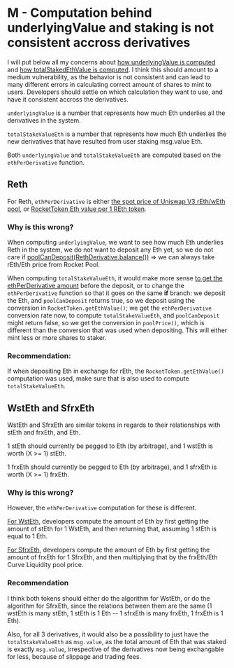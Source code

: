 # M - Computation behind underlyingValue and staking is not consistent accross derivatives

I will put below all my concerns about [how underlyingValue is computed](https://github.com/code-423n4/2023-03-asymmetry/blob/main/contracts/SafEth/SafEth.sol#L72) and [how totalStakedEthValue is computed](https://github.com/code-423n4/2023-03-asymmetry/blob/main/contracts/SafEth/SafEth.sol#L95). I think this should amount to a medium vulnerability, as the behavior is not consistent and can lead to many different errors in calculating correct amount of shares to mint to users. Developers should settle on which calculation they want to use, and have it consistent accross the derivatives.

```underlyingValue``` is a number that represents how much Eth underlies all the derivatives in the system. 

```totalStakeValueEth``` is a number that represents how much Eth underlies the new derivatives that have resulted from user staking msg.value Eth.

Both ```underlyingValue``` and ```totalStakeValueEth``` are computed based on the ```ethPerDerivative``` function.

## Reth
For Reth, ```ethPerDerivative``` is either [the spot price of Uniswap V3 rEth/wEth pool](https://github.com/code-423n4/2023-03-asymmetry/blob/main/contracts/SafEth/derivatives/Reth.sol#L215), or [RocketToken Eth value per 1 REth token](https://github.com/code-423n4/2023-03-asymmetry/blob/main/contracts/SafEth/derivatives/Reth.sol#L214). 

### Why is this wrong?
When computing ```underlyingValue```, we want to see how much Eth underlies Reth in the system, we do not want to deposit any Eth yet, so we do not care if [poolCanDeposit(RethDerivative.balance())](https://github.com/code-423n4/2023-03-asymmetry/blob/main/contracts/SafEth/derivatives/Reth.sol#L212) => we can always take rEth/Eth price from Rocket Pool.

When computing ```totalStakeValueEth```, it would make more sense [to get the ethPerDerivative amount](https://github.com/code-423n4/2023-03-asymmetry/blob/main/contracts/SafEth/SafEth.sol#L92) before the deposit, or to change the ```ethPerDerivative``` function so that it goes on the same **if** branch: we deposit the Eth, and ```poolCanDeposit``` returns true, so we deposit using the conversion in ```RocketToken.getEthValue()```; we get the ```ethPerDerivative``` conversion rate now, to compute ```totalStakeValueEth```, and ```poolCanDeposit``` might return false, so we get the conversion in ```poolPrice()```, which is different than the conversion that was used when depositing. This will either mint less or more shares to staker.

### Recommendation:
If when depositing Eth in exchange for rEth, the ```RocketToken.getEthValue()``` computation was used, make sure that is also used to compute ```totalStakeValueEth```.

## WstEth and SfrxEth

WstEth and SfrxEth are similar tokens in regards to their relationships with stEth and frxEth, and Eth. 

1 stEth should currently be pegged to Eth (by arbitrage), and 1 wstEth is worth (X >= 1) stEth.

1 frxEth should currently be pegged to Eth (by arbitrage), and 1 sfrxEth is worth (X >= 1) frxEth.

### Why is this wrong?
However, the ```ethPerDerivative``` computation for these is different.

[For WstEth](https://github.com/code-423n4/2023-03-asymmetry/blob/main/contracts/SafEth/derivatives/WstEth.sol#L87), developers compute the amount of Eth by first getting the amount of stEth for 1 WstEth, and then returning that, assuming 1 stEth is equal to 1 Eth.

[For SfrxEth](https://github.com/code-423n4/2023-03-asymmetry/blob/main/contracts/SafEth/derivatives/SfrxEth.sol#L111), developers compute the amount of Eth by first getting the amount of frxEth for 1 SfrxEth, and then multiplying that by the frxEth/Eth Curve Liquidity pool price.

### Recommendation
I think both tokens should either do the algorithm for WstEth, or do the algorithm for SfrxEth, since the relations between them are the same (1 wstEth is many stEth, 1 stEth is 1 Eth -- 1 sfrxEth is many frxEth, 1 frxEth is 1 Eth).

Also, for all 3 derivatives, it would also be a possibility to just have the ```totalStakeValueEth``` as ```msg.value```, as the total amount of Eth that was staked is exactly ```msg.value```, irrespective of the derivatives now being exchangable for less, because of slippage and trading fees.